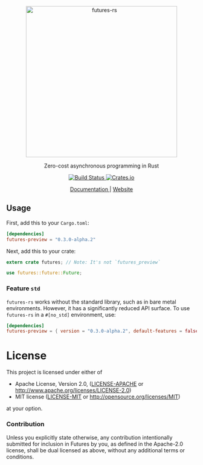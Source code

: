 <p align="center">
  <img alt="futures-rs" src="https://raw.githubusercontent.com/rust-lang-nursery/futures-rs/gh-pages/assets/images/futures-rs-logo.svg?sanitize=true" width="400">
</p>

<p align="center">
  Zero-cost asynchronous programming in Rust
</p>

<p align="center">
  <a href="https://travis-ci.org/rust-lang-nursery/futures-rs">
    <img alt="Build Status" src="https://travis-ci.org/rust-lang-nursery/futures-rs.svg?branch=master">
  </a>

  <a href="https://crates.io/crates/futures-preview">
    <img alt="Crates.io" src="https://img.shields.io/crates/v/futures-preview.svg?maxAge=2592000">
  </a>
</p>

<p align="center">
  <a href="https://rust-lang-nursery.github.io/futures-doc/0.3.0-alpha.2/futures/">
    Documentation
  </a> | <a href="https://rust-lang-nursery.github.io/futures-rs/">
    Website
  </a>
</p>

## Usage

First, add this to your `Cargo.toml`:

```toml
[dependencies]
futures-preview = "0.3.0-alpha.2"
```

Next, add this to your crate:

```rust
extern crate futures; // Note: It's not `futures_preview`

use futures::future::Future;
```

### Feature `std`

`futures-rs` works without the standard library, such as in bare metal environments.
However, it has a significantly reduced API surface. To use `futures-rs` in
a `#[no_std]` environment, use:

```toml
[dependencies]
futures-preview = { version = "0.3.0-alpha.2", default-features = false }
```

# License

This project is licensed under either of

 * Apache License, Version 2.0, ([LICENSE-APACHE](LICENSE-APACHE) or
   http://www.apache.org/licenses/LICENSE-2.0)
 * MIT license ([LICENSE-MIT](LICENSE-MIT) or
   http://opensource.org/licenses/MIT)

at your option.

### Contribution

Unless you explicitly state otherwise, any contribution intentionally submitted
for inclusion in Futures by you, as defined in the Apache-2.0 license, shall be
dual licensed as above, without any additional terms or conditions.

